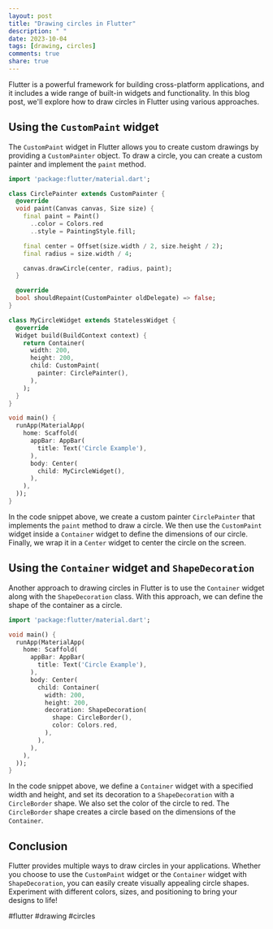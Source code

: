 ```yaml
---
layout: post
title: "Drawing circles in Flutter"
description: " "
date: 2023-10-04
tags: [drawing, circles]
comments: true
share: true
---
```

Flutter is a powerful framework for building cross-platform applications, and it includes a wide range of built-in widgets and functionality. In this blog post, we'll explore how to draw circles in Flutter using various approaches.

## Using the `CustomPaint` widget
The `CustomPaint` widget in Flutter allows you to create custom drawings by providing a `CustomPainter` object. To draw a circle, you can create a custom painter and implement the `paint` method.

```dart
import 'package:flutter/material.dart';

class CirclePainter extends CustomPainter {
  @override
  void paint(Canvas canvas, Size size) {
    final paint = Paint()
      ..color = Colors.red
      ..style = PaintingStyle.fill;

    final center = Offset(size.width / 2, size.height / 2);
    final radius = size.width / 4;

    canvas.drawCircle(center, radius, paint);
  }

  @override
  bool shouldRepaint(CustomPainter oldDelegate) => false;
}

class MyCircleWidget extends StatelessWidget {
  @override
  Widget build(BuildContext context) {
    return Container(
      width: 200,
      height: 200,
      child: CustomPaint(
        painter: CirclePainter(),
      ),
    );
  }
}

void main() {
  runApp(MaterialApp(
    home: Scaffold(
      appBar: AppBar(
        title: Text('Circle Example'),
      ),
      body: Center(
        child: MyCircleWidget(),
      ),
    ),
  ));
}
```

In the code snippet above, we create a custom painter `CirclePainter` that implements the `paint` method to draw a circle. We then use the `CustomPaint` widget inside a `Container` widget to define the dimensions of our circle. Finally, we wrap it in a `Center` widget to center the circle on the screen.

## Using the `Container` widget and `ShapeDecoration`
Another approach to drawing circles in Flutter is to use the `Container` widget along with the `ShapeDecoration` class. With this approach, we can define the shape of the container as a circle.

```dart
import 'package:flutter/material.dart';

void main() {
  runApp(MaterialApp(
    home: Scaffold(
      appBar: AppBar(
        title: Text('Circle Example'),
      ),
      body: Center(
        child: Container(
          width: 200,
          height: 200,
          decoration: ShapeDecoration(
            shape: CircleBorder(),
            color: Colors.red,
          ),
        ),
      ),
    ),
  ));
}
```

In the code snippet above, we define a `Container` widget with a specified width and height, and set its decoration to a `ShapeDecoration` with a `CircleBorder` shape. We also set the color of the circle to red. The `CircleBorder` shape creates a circle based on the dimensions of the `Container`.

## Conclusion
Flutter provides multiple ways to draw circles in your applications. Whether you choose to use the `CustomPaint` widget or the `Container` widget with `ShapeDecoration`, you can easily create visually appealing circle shapes. Experiment with different colors, sizes, and positioning to bring your designs to life!

#flutter #drawing #circles